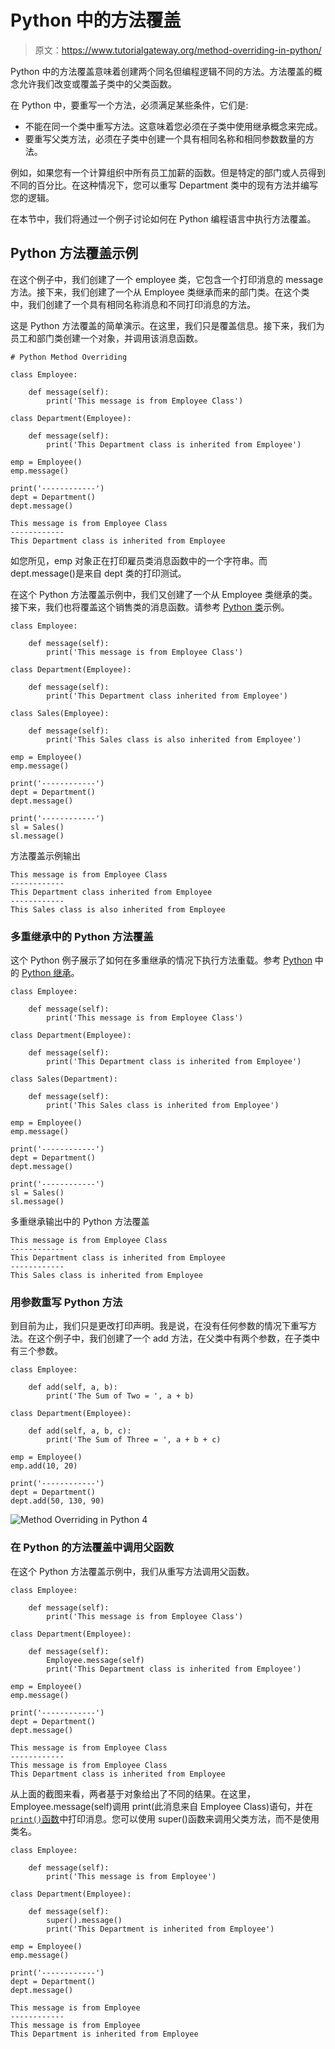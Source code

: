 # Python 中的方法覆盖

> 原文：<https://www.tutorialgateway.org/method-overriding-in-python/>

Python 中的方法覆盖意味着创建两个同名但编程逻辑不同的方法。方法覆盖的概念允许我们改变或覆盖子类中的父类函数。

在 Python 中，要重写一个方法，必须满足某些条件，它们是:

*   不能在同一个类中重写方法。这意味着您必须在子类中使用继承概念来完成。
*   要重写父类方法，必须在子类中创建一个具有相同名称和相同参数数量的方法。

例如，如果您有一个计算组织中所有员工加薪的函数。但是特定的部门或人员得到不同的百分比。在这种情况下，您可以重写 Department 类中的现有方法并编写您的逻辑。

在本节中，我们将通过一个例子讨论如何在 Python 编程语言中执行方法覆盖。

## Python 方法覆盖示例

在这个例子中，我们创建了一个 employee 类，它包含一个打印消息的 message 方法。接下来，我们创建了一个从 Employee 类继承而来的部门类。在这个类中，我们创建了一个具有相同名称消息和不同打印消息的方法。

这是 Python 方法覆盖的简单演示。在这里，我们只是覆盖信息。接下来，我们为员工和部门类创建一个对象，并调用该消息函数。

```
# Python Method Overriding

class Employee:

    def message(self):
        print('This message is from Employee Class')

class Department(Employee):

    def message(self):
        print('This Department class is inherited from Employee')

emp = Employee()
emp.message()

print('------------')
dept = Department()
dept.message()
```

```
This message is from Employee Class
------------
This Department class is inherited from Employee
```

如您所见，emp 对象正在打印雇员类消息函数中的一个字符串。而 dept.message()是来自 dept 类的打印测试。

在这个 Python 方法覆盖示例中，我们又创建了一个从 Employee 类继承的类。接下来，我们也将覆盖这个销售类的消息函数。请参考 [Python 类](https://www.tutorialgateway.org/python-class/)示例。

```
class Employee:

    def message(self):
        print('This message is from Employee Class')

class Department(Employee):

    def message(self):
        print('This Department class inherited from Employee')

class Sales(Employee):

    def message(self):
        print('This Sales class is also inherited from Employee')

emp = Employee()
emp.message()

print('------------')
dept = Department()
dept.message()

print('------------')
sl = Sales()
sl.message()
```

方法覆盖示例输出

```
This message is from Employee Class
------------
This Department class inherited from Employee
------------
This Sales class is also inherited from Employee
```

### 多重继承中的 Python 方法覆盖

这个 Python 例子展示了如何在多重继承的情况下执行方法重载。参考 [Python](https://www.tutorialgateway.org/python-tutorial/) 中的 [Python 继承](https://www.tutorialgateway.org/python-inheritance/)。

```
class Employee:

    def message(self):
        print('This message is from Employee Class')

class Department(Employee):

    def message(self):
        print('This Department class is inherited from Employee')

class Sales(Department):

    def message(self):
        print('This Sales class is inherited from Employee')

emp = Employee()
emp.message()

print('------------')
dept = Department()
dept.message()

print('------------')
sl = Sales()
sl.message()
```

多重继承输出中的 Python 方法覆盖

```
This message is from Employee Class
------------
This Department class is inherited from Employee
------------
This Sales class is inherited from Employee
```

### 用参数重写 Python 方法

到目前为止，我们只是更改打印声明。我是说，在没有任何参数的情况下重写方法。在这个例子中，我们创建了一个 add 方法，在父类中有两个参数，在子类中有三个参数。

```
class Employee:

    def add(self, a, b):
        print('The Sum of Two = ', a + b)

class Department(Employee):

    def add(self, a, b, c):
        print('The Sum of Three = ', a + b + c)

emp = Employee()
emp.add(10, 20)

print('------------')
dept = Department()
dept.add(50, 130, 90)
```

![Method Overriding in Python 4](img/70875d59c427b2161bac4530f283a893.png)

### 在 Python 的方法覆盖中调用父函数

在这个 Python 方法覆盖示例中，我们从重写方法调用父函数。

```
class Employee:

    def message(self):
        print('This message is from Employee Class')

class Department(Employee):

    def message(self):
        Employee.message(self)
        print('This Department class is inherited from Employee')

emp = Employee()
emp.message()

print('------------')
dept = Department()
dept.message()
```

```
This message is from Employee Class
------------
This message is from Employee Class
This Department class is inherited from Employee
```

从上面的截图来看，两者基于对象给出了不同的结果。在这里，Employee.message(self)调用 print(此消息来自 Employee Class)语句，并在[`print()`函数](https://www.tutorialgateway.org/python-print-function/)中打印消息。您可以使用 super()函数来调用父类方法，而不是使用类名。

```
class Employee:

    def message(self):
        print('This message is from Employee')

class Department(Employee):

    def message(self):
        super().message()
        print('This Department is inherited from Employee')

emp = Employee()
emp.message()

print('------------')
dept = Department()
dept.message()
```

```
This message is from Employee 
------------
This message is from Employee 
This Department is inherited from Employee
```